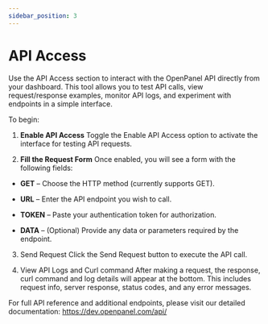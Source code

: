 ```yaml
---
sidebar_position: 3
---
```


# API Access

Use the API Access section to interact with the OpenPanel API directly from your dashboard. This tool allows you to test API calls, view request/response examples, monitor API logs, and experiment with endpoints in a simple interface.

To begin:

1. **Enable API Access**
Toggle the Enable API Access option to activate the interface for testing API requests.

2. **Fill the Request Form**
Once enabled, you will see a form with the following fields:

- **GET** – Choose the HTTP method (currently supports GET).

- **URL** – Enter the API endpoint you wish to call.

- **TOKEN** – Paste your authentication token for authorization.

- **DATA** – (Optional) Provide any data or parameters required by the endpoint.

3. Send Request
Click the Send Request button to execute the API call.

5. View API Logs and Curl command
After making a request, the response, curl command and log details will appear at the bottom. This includes request info, server response, status codes, and any error messages.

For full API reference and additional endpoints, please visit our detailed documentation: https://dev.openpanel.com/api/

